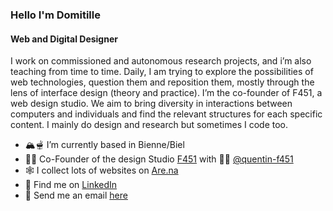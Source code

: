 ### Hello I'm Domitille

#### Web and Digital Designer

I work on commissioned and autonomous research projects, and i’m also teaching from time to time. Daily, I am trying to explore the possibilities of web technologies, question them and reposition them, mostly through the lens of interface design (theory and practice). I’m the co-founder of F451, a web design studio. We aim to bring diversity in interactions between computers and individuals and find the relevant structures for each specific content. I mainly do design and research but sometimes I code too.


- 🏔️🫕 I’m currently based in Bienne/Biel
- 👩‍🚒 Co-Founder of the design Studio [F451](https:/f451.studio) with 🧑‍🚒 [@quentin-f451](https://github.com/quentin-f451) 
- 🕸️ I collect lots of websites on [Are.na](https://www.are.na/domitille-debret) 
- 👔 Find me on [LinkedIn](https://www.linkedin.com/in/domitille-debret-376640107/)
- 📮 Send me an email [here](mailto:domitille@f451.studio)
  
